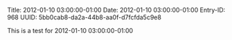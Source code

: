 Title: 2012-01-10 03:00:00-01:00
Date: 2012-01-10 03:00:00-01:00
Entry-ID: 968
UUID: 5bb0cab8-da2a-44b8-aa0f-d7fcfda5c9e8

This is a test for 2012-01-10 03:00:00-01:00
